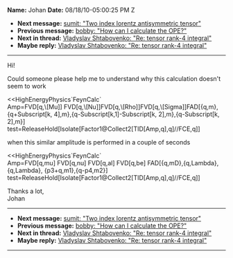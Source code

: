 **Name:** Johan
**Date:** 08/18/10-05:00:25 PM Z

  - **Next message:** [sumit: "Two index lorentz antisymmetric
    tensor"](0621.html)
  - **Previous message:** [bobby: "How can I calculate the
    OPE?"](0619.html)
  - **Next in thread:** [Vladyslav Shtabovenko: "Re: tensor rank-4
    integral"](0975.html)
  - **Maybe reply:** [Vladyslav Shtabovenko: "Re: tensor rank-4
    integral"](0975.html)

-----

Hi\!  

Could someone please help me to understand why this calculation doesn't
seem to work  

\<\<HighEnergyPhysics\`FeynCalc\`  
Amp=FVD[q,\\[Mu]]
FVD[q,\\[Nu]]FVD[q,\\[Rho]]FVD[q,\\[Sigma]]FAD[{q,m},{q+Subscript[k,
4],m},{q-Subscript[k,1]-Subscript[k,
2],m},{q-Subscript[k, 2],m}]  
test=ReleaseHold[Isolate[Factor1@Collect2[TID[Amp,q],q]//FCE,q]]  

when this similar amplitude is performed in a couple of seconds  

\<\<HighEnergyPhysics\`FeynCalc\`  
Amp=FVD[q,mu] FVD[q,nu] FVD[q,al]
FVD[q,be] FAD[{q,mD},{q,Lambda},  
{q,Lambda}, {p3+q,m1},{q-p4,m2}]  
test=ReleaseHold[Isolate[Factor1@Collect2[TID[Amp,q],q]//FCE,q]]  

Thanks a lot,  
Johan  

-----

  - **Next message:** [sumit: "Two index lorentz antisymmetric
    tensor"](0621.html)
  - **Previous message:** [bobby: "How can I calculate the
    OPE?"](0619.html)
  - **Next in thread:** [Vladyslav Shtabovenko: "Re: tensor rank-4
    integral"](0975.html)
  - **Maybe reply:** [Vladyslav Shtabovenko: "Re: tensor rank-4
    integral"](0975.html)

-----

